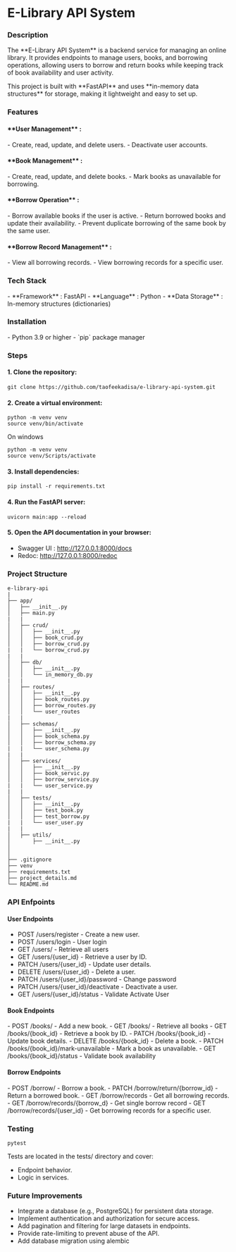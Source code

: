 <h1> E-Library API System </h1>

<h3> Description</h3>
<p>
The **E-Library API System** is a backend service for managing an online library. It provides endpoints to manage users, books, and borrowing operations, allowing users to borrow and return books while keeping track of book availability and user activity. 
</p>
<p>
This project is built with **FastAPI** and uses **in-memory data structures** for storage, making it lightweight and easy to set up.
</p>

<h3> Features </h3>

<h4> **User Management** : </h4>
- Create, read, update, and delete users.
- Deactivate user accounts.

<h4> **Book Management** : </h4>
- Create, read, update, and delete books.
- Mark books as unavailable for borrowing.

<h4> **Borrow Operation** : </h4>
- Borrow available books if the user is active.
- Return borrowed books and update their availability.
- Prevent duplicate borrowing of the same book by the same user.

<h4> **Borrow Record Management** : </h4>
- View all borrowing records.
- View borrowing records for a specific user.

<h3> Tech Stack </h3>
- **Framework** : FastAPI
- **Language** : Python
- **Data Storage** : In-memory structures (dictionaries)

<h3> Installation </h3>
- Python 3.9 or higher
- `pip` package manager

<h3> Steps </h3>

<h4> 1. Clone the repository: </h4>

```
git clone https://github.com/taofeekadisa/e-library-api-system.git

```

<h4> 2. Create a virtual environment: </h4>

```
python -m venv venv
source venv/bin/activate  

```
On windows
```
python -m venv venv
source venv/Scripts/activate

```

<h4> 3. Install dependencies: </h4>

```
pip install -r requirements.txt 

```
<h4> 4. Run the FastAPI server: </h4>

```
uvicorn main:app --reload

```

<h4> 5. Open the API documentation in your browser: </h4>

- Swagger UI : http://127.0.0.1:8000/docs
- Redoc: http://127.0.0.1:8000/redoc

<h3> Project Structure </h3>

```
e-library-api
|
├── app/
│   ├── __init__.py
│   ├── main.py
|   |
│   ├── crud/
│   │   ├── __init__.py
│   │   ├── book_crud.py
│   │   ├── borrow_crud.py
|   |   └── borrow_crud.py
|   |
│   ├── db/
│   │   ├── __init__.py
│   │   └── in_memory_db.py  
|   |
│   ├── routes/
│   │   ├── __init__.py
│   │   ├── book_routes.py
│   │   ├── borrow_routes.py
│   │   └── user_routes 
|   |
│   ├── schemas/
│   │   ├── __init__.py
│   │   ├── book_schema.py
│   │   ├── borrow_schema.py
|   |   └── user_schema.py
|   |
│   ├── services/
│   │   ├── __init__.py
│   │   ├── book_servic.py
│   │   ├── borrow_service.py
|   |   └── user_service.py
|   |
│   ├── tests/
│   │   ├── __init__.py
│   │   ├── test_book.py
│   │   ├── test_borrow.py
|   |   └── user_user.py
|   |
│   ├── utils/
│       ├── __init__.py
│
│
├── .gitignore
├── venv
├── requirements.txt
├── project_details.md
└── README.md          

```

<h3> API Enfpoints </h3>

<h4> User Endpoints </h4>

- POST /users/register - Create a new user.
- POST /users/login - User login
- GET /users/ - Retrieve all users
- GET /users/{user_id} - Retrieve a user by ID.
- PATCH /users/{user_id} - Update user details.
- DELETE /users/{user_id} - Delete a user.
- PATCH /users/{user_id}/password - Change password
- PATCH /users/{user_id}/deactivate - Deactivate a user.
- GET /users/{user_id}/status - Validate Activate User

<h4> Book Endpoints </h4>
- POST /books/ - Add a new book.
- GET /books/ - Retrieve all books
- GET /books/{book_id} - Retrieve a book by ID.
- PATCH /books/{book_id} - Update book details.
- DELETE /books/{book_id} - Delete a book.
- PATCH /books/{book_id}/mark-unavailable - Mark a book as unavailable.
- GET /books/{book_id}/status - Validate book availability

<h4> Borrow Endpoints </h4>
- POST /borrow/ - Borrow a book.
- PATCH /borrow/return/{borrow_id} - Return a borrowed book.
- GET /borrow/records - Get all borrowing records.
- GET /borrow/records/{borrow_d} - Get single borrow record
- GET /borrow/records/{user_id} - Get borrowing records for a specific user.

<h3> Testing </h3>

```
pytest

```
Tests are located in the tests/ directory and cover:

- Endpoint behavior.
- Logic in services.

<h3> Future Improvements</h3>

- Integrate a database (e.g., PostgreSQL) for persistent data storage.
- Implement authentication and authorization for secure access.
- Add pagination and filtering for large datasets in endpoints.
- Provide rate-limiting to prevent abuse of the API.
- Add database migration using alembic